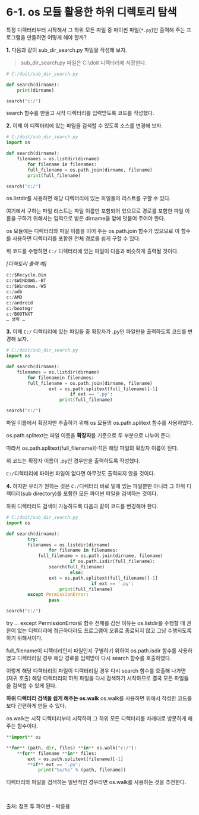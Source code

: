 # 6-1. os 모듈 활용한 하위 디렉토리 탐색 

특정 디렉터리부터 시작해서 그 하위 모든 파일 중 파이썬 파일(`*.py`)만 출력해 주는 프로그램을 만들려면 어떻게 해야 할까?

**1.** 다음과 같이 sub_dir_search.py 파일을 작성해 보자.

> sub_dir_search.py 파일은 C:\doit 디렉터리에 저장한다.
> 

```python
# C:/doit/sub_dir_search.py

def search(dirname):
    print(dirname)

search("c:/")
```

search 함수를 만들고 시작 디렉터리를 입력받도록 코드를 작성했다.

**2.** 이제 이 디렉터리에 있는 파일을 검색할 수 있도록 소스를 변경해 보자.

```python
# C:/doit/sub_dir_search.py
import os

def search(dirname):
    filenames = os.listdir(dirname)
		for filename in filenames:
        full_filename = os.path.join(dirname, filename)
        print(full_filename)

search("c:/")
```

os.listdir를 사용하면 해당 디렉터리에 있는 파일들의 리스트를 구할 수 있다.

여기에서 구하는 파일 리스트는 파일 이름만 포함되어 있으므로 경로를 포함한 파일 이름을 구하기 위해서는 입력으로 받은 dirname을 앞에 덧붙여 주어야 한다.

os 모듈에는 디렉터리와 파일 이름을 이어 주는 os.path.join 함수가 있으므로 이 함수를 사용하면 디렉터리를 포함한 전체 경로를 쉽게 구할 수 있다.

위 코드를 수행하면 `C:/` 디렉터리에 있는 파일이 다음과 비슷하게 출력될 것이다.

*[디렉토리 출력 예]*

```python
c:/$Recycle.Bin
c:/$WINDOWS.~BT
c:/$Windows.~WS
c:/adb
c:/AMD
c:/android
c:/bootmgr
c:/BOOTNXT
… 생략 …
```

**3.** 이제 `C:/` 디렉터리에 있는 파일들 중 확장자가 .py인 파일만을 출력하도록 코드를 변경해 보자.

```python
# C:/doit/sub_dir_search.py
import os

def search(dirname):
    filenames = os.listdir(dirname)
		for filenamein filenames:
        full_filename = os.path.join(dirname, filename)
				ext = os.path.splitext(full_filename)[-1]
						if ext == '.py':
		            print(full_filename)

search("c:/")
```

파일 이름에서 확장자만 추출하기 위해 os 모듈의 os.path.splitext 함수를 사용하였다.

os.path.splitext는 파일 이름을 **확장자**를 기준으로 두 부분으로 나누어 준다. 

따라서 os.path.splitext(full_filename)[-1]은 해당 파일의 확장자 이름이 된다. 

위 코드는 확장자 이름이 .py인 경우만을 출력하도록 작성했다.

`C:/`디렉터리에 파이썬 파일이 없다면 아무것도 출력되지 않을 것이다.

**4.** 하지만 우리가 원하는 것은 `C:/`디렉터리 바로 밑에 있는 파일뿐만 아니라 그 하위 디렉터리(sub directory)를 포함한 모든 파이썬 파일을 검색하는 것이다.

하위 디렉터리도 검색이 가능하도록 다음과 같이 코드를 변경해야 한다.

```python
# C:/doit/sub_dir_search.py
import os

def search(dirname):
		try:
        filenames = os.listdir(dirname)
				for filename in filenames:
            full_filename = os.path.join(dirname, filename)
						if os.path.isdir(full_filename):
                search(full_filename)
						else:
                ext = os.path.splitext(full_filename)[-1]
								if ext == '.py':
                    print(full_filename)
		except PermissionError:
				pass

search("c:/")
```

try ... except PermissionError로 함수 전체를 감싼 이유는 os.listdir를 수행할 때 권한이 없는 디렉터리에 접근하더라도 프로그램이 오류로 종료되지 않고 그냥 수행되도록 하기 위해서이다.

full_filename이 디렉터리인지 파일인지 구별하기 위하여 os.path.isdir 함수를 사용하였고 디렉터리일 경우 해당 경로를 입력받아 다시 search 함수를 호출하였다.

이렇게 해당 디렉터리의 파일이 디렉터리일 경우 다시 search 함수를 호출해 나가면 (재귀 호출) 해당 디렉터리의 하위 파일을 다시 검색하기 시작하므로 결국 모든 파일들을 검색할 수 있게 된다.

**하위 디렉터리 검색을 쉽게 해주는 os.walk**
os.walk를 사용하면 위에서 작성한 코드를 보다 간편하게 만들 수 있다.

os.walk는 시작 디렉터리부터 시작하여 그 하위 모든 디렉터리를 차례대로 방문하게 해주는 함수이다.

```python
**import** os

**for** (path, dir, files) **in** os.walk("c:/"):
    **for** filename **in** files:
        ext = os.path.splitext(filename)[-1]
        **if** ext == '.py':
            print("%s/%s" % (path, filename))
```

디렉터리와 파일을 검색하는 일반적인 경우라면 os.walk를 사용하는 것을 추천한다.

<br>

출처: 점프 투 파이썬 - 박응용 

